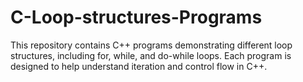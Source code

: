 # C-Loop-structures-Programs
This repository contains C++ programs demonstrating different loop structures, including for, while, and do-while loops. Each program is designed to help understand iteration and control flow in C++.
